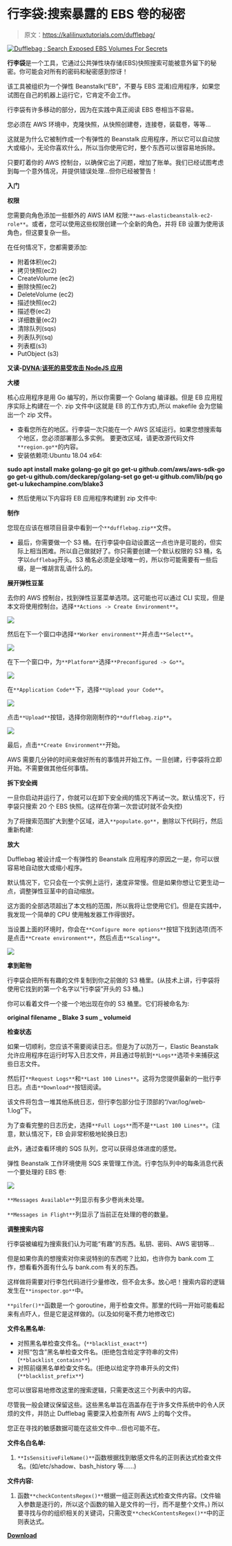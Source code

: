 # 行李袋:搜索暴露的 EBS 卷的秘密

> 原文：<https://kalilinuxtutorials.com/dufflebag/>

[![Dufflebag : Search Exposed EBS Volumes For Secrets](img/3edd11ab5830cbb39a38d1a80ea96e40.png "Dufflebag : Search Exposed EBS Volumes For Secrets")](https://1.bp.blogspot.com/-qIeuPqU_I0M/Xj_dYQ5zaVI/AAAAAAAAE1E/zq9H0snzRz4Oye6lH67_RU4Khp1grdNCACLcBGAsYHQ/s1600/2_worker_environment%25281%2529.png)

**行李袋**是一个工具，它通过公共弹性块存储(EBS)快照搜索可能被意外留下的秘密。你可能会对所有的密码和秘密感到惊讶！

该工具被组织为一个弹性 Beanstalk(“EB”，不要与 EBS 混淆)应用程序，如果您试图在自己的机器上运行它，它肯定不会工作。

行李袋有许多移动的部分，因为在实践中真正阅读 EBS 卷相当不容易。

您必须在 AWS 环境中，克隆快照，从快照创建卷，连接卷，装载卷，等等…

这就是为什么它被制作成一个有弹性的 Beanstalk 应用程序，所以它可以自动放大或缩小，无论你喜欢什么，所以当你使用它时，整个东西可以很容易地拆除。

只要盯着你的 AWS 控制台，以确保它出了问题，增加了账单。我们已经试图考虑到每一个意外情况，并提供错误处理…但你已经被警告！

**入门**

**权限**

您需要向角色添加一些额外的 AWS IAM 权限:`**aws-elasticbeanstalk-ec2-role**`。或者，您可以使用这些权限创建一个全新的角色，并将 EB 设置为使用该角色，但这要复杂一些。

在任何情况下，您都需要添加:

*   附着体积(ec2)
*   拷贝快照(ec2)
*   CreateVolume (ec2)
*   删除快照(ec2)
*   DeleteVolume (ec2)
*   描述快照(ec2)
*   描述卷(ec2)
*   详细数量(ec2)
*   清除队列(sqs)
*   列表队列(sq)
*   列表框(s3)
*   PutObject (s3)

**又读-[DVNA:该死的易受攻击 NodeJS 应用](https://kalilinuxtutorials.com/dvna/)**

**大楼**

核心应用程序是用 Go 编写的，所以你需要一个 Golang 编译器。但是 EB 应用程序实际上构建在一个. zip 文件中(这就是 EB 的工作方式),所以 makefile 会为您输出一个 zip 文件。

*   查看您所在的地区。行李袋一次只能在一个 AWS 区域运行。如果您想搜索每个地区，您必须部署那么多实例。
    要更改区域，请更改源代码文件`**region.go**`的内容。
*   安装依赖项:Ubuntu 18.04 x64:

**sudo apt install make golang-go git
go get-u github.com/aws/aws-sdk-go
go get-u github.com/deckarep/golang-set
go get-u github.com/lib/pq
go get-u lukechampine.com/blake3**

*   然后使用以下内容将 EB 应用程序构建到 zip 文件中:

**制作**

您现在应该在根项目目录中看到一个`**dufflebag.zip**`文件。

*   最后，你需要做一个 S3 桶。在行李袋中自动设置这一点也许是可能的，但实际上相当困难。所以自己做就好了。你只需要创建一个默认权限的 S3 桶，名字以`dufflebag`开头。S3 桶名必须是全球唯一的，所以你可能需要有一些后缀，是一堆胡言乱语什么的。

**展开弹性豆茎**

去你的 AWS 控制台，找到弹性豆茎菜单选项。这可能也可以通过 CLI 实现，但是本文将使用控制台。选择`**Actions -> Create Environment**`。

![](img/992703cfb85bc1a080eb6e07d8c449e7.png)

然后在下一个窗口中选择`**Worker environment**`并点击`**Select**`。

![](img/47627a842cc256c122adc970282cd275.png)

在下一个窗口中，为`**Platform**`选择`**Preconfigured -> Go**`。

![](img/fb92efd7f34f63053ec2ee2390d098ed.png)

在`**Application Code**`下，选择`**Upload your Code**`。

![](img/3d871be5eeb3cbef78f3cd22bc1eb5f1.png)

点击`**Upload**`按钮，选择你刚刚制作的`**dufflebag.zip**`。

![](img/8058c2782ab395bb9723e0d4381307f1.png)

最后，点击`**Create Environment**`开始。

AWS 需要几分钟的时间来做好所有的事情并开始工作。一旦创建，行李袋将立即开始。不需要做其他任何事情。

**拆下安全阀**

一旦你启动并运行了，你就可以在卸下安全阀的情况下再试一次。默认情况下，行李袋只搜索 20 个 EBS 快照。(这样在你第一次尝试时就不会失控)

为了将搜索范围扩大到整个区域，进入`**populate.go**`，删除以下代码行，然后重新构建:

**放大**

Dufflebag 被设计成一个有弹性的 Beanstalk 应用程序的原因之一是，你可以很容易地自动放大或缩小程序。

默认情况下，它只会在一个实例上运行，速度非常慢。但是如果你想让它更生动一点，调整弹性豆茎中的自动缩放。

这方面的全部选项超出了本文档的范围，所以我将让您使用它们。但是在实践中，我发现一个简单的 CPU 使用触发器工作得很好。

当设置上面的环境时，你会在`**Configure more options**`按钮下找到选项(而不是点击`**Create environment**`，然后点击`**Scaling**`。

![](img/152bcb12813fba67f853a8cbfafad3db.png)

**拿到赃物**

行李袋会把所有有趣的文件复制到你之前做的 S3 桶里。(从技术上讲，行李袋将使用它找到的第一个名字以“行李袋”开头的 S3 桶。)

你可以看着文件一个接一个地出现在你的 S3 桶里。它们将被命名为:

**original filename _ Blake 3 sum _ volumeid**

**检查状态**

如果一切顺利，您应该不需要阅读日志。但是为了以防万一，Elastic Beanstalk 允许应用程序在运行时写入日志文件，并且通过导航到`**Logs**`选项卡来捕获这些日志文件。

然后打`**Request Logs**`和`**Last 100 Lines**`。这将为您提供最新的一批行李日志。点击`**Download**`按钮阅读。

该文件将包含一堆其他系统日志，但行李包部分位于顶部的“/var/log/web-1.log”下。

为了查看完整的日志历史，选择`**Full Logs**`而不是`**Last 100 Lines**`。(注意，默认情况下，EB 会非常积极地轮换日志)

此外，通过查看环境的 SQS 队列，您可以获得总体进度的感觉。

弹性 Beanstalk 工作环境使用 SQS 来管理工作流。行李包队列中的每条消息代表一个要处理的 EBS 卷:

![](img/ea2286079533be5d74051d00be4a1170.png)

`**Messages Available**`列显示有多少卷尚未处理。

`**Messages in Flight**`列显示了当前正在处理的卷的数量。

**调整搜索内容**

行李袋被编程为搜索我们认为可能“有趣”的东西。私钥、密码、AWS 密钥等…

但是如果你真的想搜索对你来说特别的东西呢？比如，也许你为 bank.com 工作，想看看外面有什么与 bank.com 有关的东西。

这样做将需要对行李包代码进行少量修改，但不会太多。放心吧！搜索内容的逻辑发生在`**inspector.go**`中。

`**pilfer()**`函数是一个 goroutine，用于检查文件。那里的代码一开始可能看起来有点吓人，但是它是这样做的。(以及如何毫不费力地修改它)

**文件名黑名单:**

*   对照黑名单检查文件名。(`**blacklist_exact**`)
*   对照“包含”黑名单检查文件名。(拒绝包含给定字符串的文件)(`**blacklist_contains**`)
*   对照前缀黑名单检查文件名。(拒绝以给定字符串开头的文件)(`**blacklist_prefix**`)

您可以很容易地修改这里的搜索逻辑，只需更改这三个列表中的内容。

尽管我一般会建议保留这些。这些黑名单旨在涵盖存在于许多文件系统中的令人厌烦的文件，并防止 Dufflebag 需要深入检查所有 AWS 上的每个文件。

您正在寻找的敏感数据可能在这些文件中…但也可能不在。

**文件名白名单:**

1.  `**IsSensitiveFileName()**`函数根据找到敏感文件名的正则表达式检查文件名。(如/etc/shadow、bash_history 等……)

**文件内容:**

1.  函数`**checkContentsRegex()**`根据一组正则表达式检查文件内容。(文件输入参数是逐行的，所以这个函数的输入是文件的一行，而不是整个文件。)
    所以要寻找与你的组织相关的关键词，只需改变`**checkContentsRegex()**`中的正则表达式。

[**Download**](https://github.com/BishopFox/dufflebag)